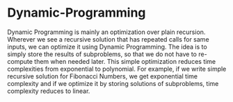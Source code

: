 # Dynamic-Programming
Dynamic Programming is mainly an optimization over plain recursion. Wherever we see a recursive solution that has repeated calls for same inputs, we can optimize it using Dynamic Programming. The idea is to simply store the results of subproblems, so that we do not have to re-compute them when needed later. This simple optimization reduces time complexities from exponential to polynomial. For example, if we write simple recursive solution for Fibonacci Numbers, we get exponential time complexity and if we optimize it by storing solutions of subproblems, time complexity reduces to linear.
